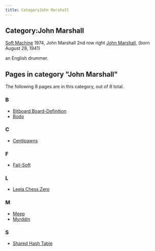 ```yaml
---
title: CategoryJohn Marshall
---
```

## Category:John Marshall



[](http://www.cuneiformrecords.com/bandshtml/softmachine.html) [Soft Machine](Category:Soft_Machine "Category:Soft Machine") 1974, John Marshall 2nd row right
[John Marshall](<https://en.wikipedia.org/wiki/John_Marshall_(drummer)>), (born August 28, 1941)

an English drummer.

## Pages in category "John Marshall"

The following 8 pages are in this category, out of 8 total.

### B

- [Bitboard Board-Definition](Bitboard_Board-Definition "Bitboard Board-Definition")
- [Bodo](Bodo "Bodo")

### C

- [Centipawns](Centipawns "Centipawns")

### F

- [Fail-Soft](Fail-Soft "Fail-Soft")

### L

- [Leela Chess Zero](Leela_Chess_Zero "Leela Chess Zero")

### M

- [Meep](Meep "Meep")
- [Myrddin](Myrddin "Myrddin")

### S

- [Shared Hash Table](Shared_Hash_Table "Shared Hash Table")

